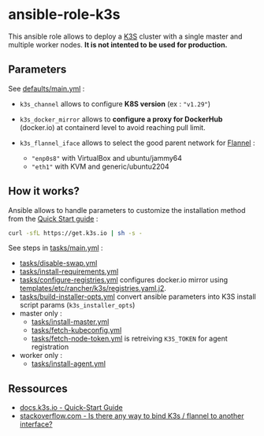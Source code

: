 # ansible-role-k3s

This ansible role allows to deploy a [K3S](https://k3s.io/) cluster with a single master and multiple worker nodes. **It is not intented to be used for production.**

## Parameters

See [defaults/main.yml](defaults/main.yml) :

* `k3s_channel` allows to configure **K8S version** (ex : `"v1.29"`)

* `k3s_docker_mirror` allows to **configure a proxy for DockerHub** (docker.io) at containerd level to avoid reaching pull limit.

* `k3s_flannel_iface` allows to select the good parent network for [Flannel](https://docs.k3s.io/networking/basic-network-options) :
  * `"enp0s8"` with VirtualBox and ubuntu/jammy64
  * `"eth1"` with KVM and generic/ubuntu2204

## How it works?

Ansible allows to handle parameters to customize the installation method from the [Quick Start guide](https://docs.k3s.io/quick-start) :

```bash
curl -sfL https://get.k3s.io | sh -s -
```

See steps in [tasks/main.yml](tasks/main.yml) :

* [tasks/disable-swap.yml](tasks/disable-swap.yml)
* [tasks/install-requirements.yml](tasks/install-requirements.yml)
* [tasks/configure-registries.yml](tasks/configure-registries.yml) configures docker.io mirror using [templates/etc/rancher/k3s/registries.yaml.j2](templates/etc/rancher/k3s/registries.yaml.j2).
* [tasks/build-installer-opts.yml](tasks/build-installer-opts.yml) convert ansible parameters into K3S install script params (`k3s_installer_opts`)
* master only :
  * [tasks/install-master.yml](tasks/install-master.yml)
  * [tasks/fetch-kubeconfig.yml](tasks/fetch-kubeconfig.yml)
  * [tasks/fetch-node-token.yml](tasks/fetch-node-token.yml) is retreiving `K3S_TOKEN` for agent registration
* worker only :
  * [tasks/install-agent.yml](tasks/install-agent.yml)

## Ressources

* [docs.k3s.io - Quick-Start Guide](https://docs.k3s.io/quick-start)
* [stackoverflow.com - Is there any way to bind K3s / flannel to another interface?](https://stackoverflow.com/questions/66449289/is-there-any-way-to-bind-k3s-flannel-to-another-interface/66495119#66495119)

